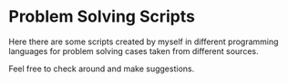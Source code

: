 # Problem Solving Scripts

Here there are some scripts created by myself in different programming languages for problem solving cases taken from different sources.

Feel free to check around and make suggestions.